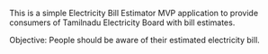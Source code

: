 This is a simple Electricity Bill Estimator MVP application to provide consumers of Tamilnadu Electricity Board with bill estimates.

Objective: People should be aware of their estimated electricity bill.
